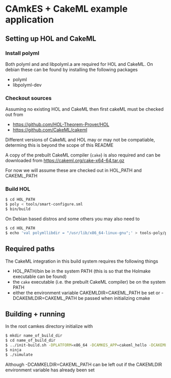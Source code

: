 <!--
     Copyright 2020, Data61, CSIRO (ABN 41 687 119 230)

     SPDX-License-Identifier: BSD-2-Clause
-->

# CAmkES + CakeML example application

## Setting up HOL and CakeML

### Install polyml

Both polyml and and libpolyml.a are required for HOL and CakeML. On debian these can be found by installing the following packages

 * polyml
 * libpolyml-dev

### Checkout sources

Assuming no existing HOL and CakeML then first cakeML must be checked out from

 * https://github.com/HOL-Theorem-Prover/HOL
 * https://github.com/CakeML/cakeml

Different versions of CakeML and HOL may or may not be compatiable, determing this
is beyond the scope of this README

A copy of the prebuilt CakeML compiler (`cake`) is also required and can be downloaded from https://cakeml.org/cake-x64-64.tar.gz

For now we will assume these are checked out in HOL_PATH and CAKEML_PATH

### Build HOL

```sh
$ cd HOL_PATH
$ poly < tools/smart-configure.sml
$ bin/build
```

On Debian based distros and some others you may also need to

```sh
$ cd HOL_PATH
$ echo 'val polymllibdir = "/usr/lib/x86_64-linux-gnu";' > tools-poly/poly-includes.ML
```

## Required paths

The CakeML integration in this build system requires the following things

 * HOL_PATH/bin be in the system PATH (this is so that the Holmake executable can be found)
 * the `cake` executable (i.e. the prebuilt CakeML compiler) be on the system PATH
 * either the environment variable CAKEMLDIR=CAKEML_PATH be set or -DCAKEMLDIR=CAKEML_PATH be passed when initializing cmake

## Building + running

In the root camkes directory initialize with

```sh
$ mkdir name_of_build_dir
$ cd name_of_build_dir
$ ../init-build.sh -DPLATFORM=x86_64 -DCAMKES_APP=cakeml_hello -DCAKEMLDIR=CAKEML_PATH
$ ninja
$ ./simulate
```

Although -DCAMKELDIR=CAKEML_PATH can be left out if the CAKEMLDIR environment variable has already been set

